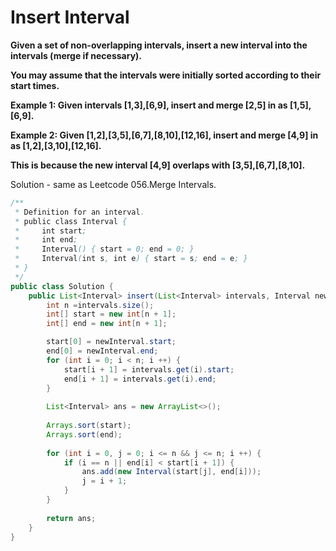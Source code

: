 # Insert Interval

**Given a set of non-overlapping intervals, insert a new interval into the intervals (merge if necessary).**

**You may assume that the intervals were initially sorted according to their start times.**

**Example 1:
Given intervals [1,3],[6,9], insert and merge [2,5] in as [1,5],[6,9].**

**Example 2:
Given [1,2],[3,5],[6,7],[8,10],[12,16], insert and merge [4,9] in as [1,2],[3,10],[12,16].**

**This is because the new interval [4,9] overlaps with [3,5],[6,7],[8,10].**

Solution - same as Leetcode 056.Merge Intervals.

```java
/**
 * Definition for an interval.
 * public class Interval {
 *     int start;
 *     int end;
 *     Interval() { start = 0; end = 0; }
 *     Interval(int s, int e) { start = s; end = e; }
 * }
 */
public class Solution {
    public List<Interval> insert(List<Interval> intervals, Interval newInterval) {
        int n =intervals.size();
        int[] start = new int[n + 1];
        int[] end = new int[n + 1];

        start[0] = newInterval.start;
        end[0] = newInterval.end;
        for (int i = 0; i < n; i ++) {
            start[i + 1] = intervals.get(i).start;
            end[i + 1] = intervals.get(i).end;
        }
        
        List<Interval> ans = new ArrayList<>();
        
        Arrays.sort(start);
        Arrays.sort(end);
    
        for (int i = 0, j = 0; i <= n && j <= n; i ++) {
            if (i == n || end[i] < start[i + 1]) {
                ans.add(new Interval(start[j], end[i]));
                j = i + 1;
            }
        }
        
        return ans;
    }
}
```
